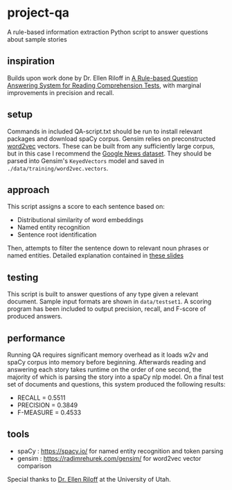 # project-qa
A rule-based information extraction Python script to answer questions about sample stories

## inspiration
Builds upon work done by Dr. Ellen Riloff in [A Rule-based Question Answering System for Reading Comprehension Tests](https://www.cs.utah.edu/~riloff/pdfs/quarc.pdf), with marginal improvements in precision and recall.

## setup
Commands in included QA-script.txt should be run to install relevant packages and download spaCy corpus.
Gensim relies on preconstructed [word2vec](https://code.google.com/archive/p/word2vec) vectors. These can be built from any sufficiently large corpus, but in this case I recommend the [Google News dataset](https://drive.google.com/file/d/0B7XkCwpI5KDYNlNUTTlSS21pQmM). They should be parsed into Gensim's `KeyedVectors` model and saved in `./data/training/word2vec.vectors`.

## approach
This script assigns a score to each sentence based on:
 - Distributional similarity of word embeddings
 - Named entity recognition
 - Sentence root identification

Then, attempts to filter the sentence down to relevant noun phrases or named entities.
Detailed explanation contained in [these slides](https://docs.google.com/presentation/d/17C0Ydxh-qrx1wxoOcOgdqoaY-lh3Fm16G3g9pSN_UXQ)


## testing
This script is built to answer questions of any type given a relevant document. Sample input formats are shown in `data/testset1`. A scoring program has been included to output precision, recall, and F-score of produced answers.

## performance
Running QA requires significant memory overhead as it loads w2v and spaCy corpus into memory before beginning. Afterwards reading and answering each story takes runtime on the order of one second, the majority of which is parsing the story into a spaCy nlp model. On a final test set of documents and questions, this system produced the following results:
 - RECALL = 0.5511
 - PRECISION = 0.3849
 - F-MEASURE = 0.4533

## tools
 - spaCy : https://spacy.io/
    for named entity recognition and token parsing
 - gensim : https://radimrehurek.com/gensim/
    for word2vec vector comparison
    
Special thanks to [Dr. Ellen Riloff](http://www.cs.utah.edu/~riloff/) at the University of Utah.
